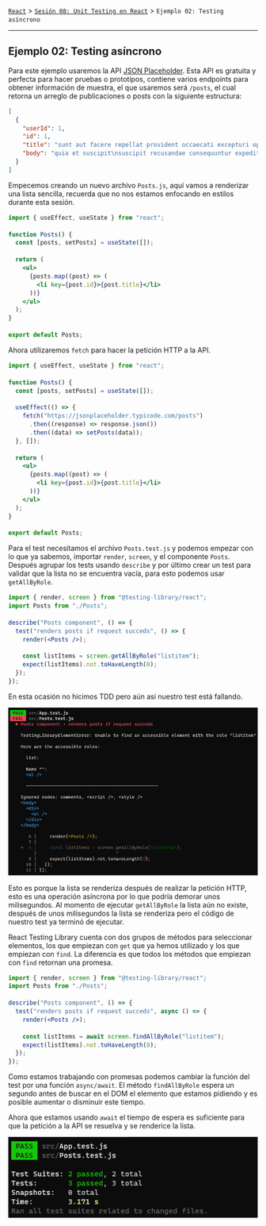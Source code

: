 [`React`](../../README.md) > [`Sesión 08: Unit Testing en React`](../Readme.md) > `Ejemplo 02: Testing asíncrono`

---

## Ejemplo 02: Testing asíncrono

Para este ejemplo usaremos la API [JSON Placeholder](https://jsonplaceholder.typicode.com/). Esta API es gratuita y perfecta para hacer pruebas o prototipos, contiene varios endpoints para obtener información de muestra, el que usaremos será `/posts`, el cual retorna un arreglo de publicaciones o posts con la siguiente estructura:

```json
[
  {
    "userId": 1,
    "id": 1,
    "title": "sunt aut facere repellat provident occaecati excepturi optio reprehenderit",
    "body": "quia et suscipit\nsuscipit recusandae consequuntur expedita et cum\nreprehenderit molestiae ut ut quas totam\nnostrum rerum est autem sunt rem eveniet architecto"
  }
]
```

Empecemos creando un nuevo archivo `Posts.js`, aquí vamos a renderizar una lista sencilla, recuerda que no nos estamos enfocando en estilos durante esta sesión.

```jsx
import { useEffect, useState } from "react";

function Posts() {
  const [posts, setPosts] = useState([]);

  return (
    <ul>
      {posts.map((post) => (
        <li key={post.id}>{post.title}</li>
      ))}
    </ul>
  );
}

export default Posts;
```

Ahora utilizaremos `fetch` para hacer la petición HTTP a la API.

```jsx
import { useEffect, useState } from "react";

function Posts() {
  const [posts, setPosts] = useState([]);

  useEffect(() => {
    fetch("https://jsonplaceholder.typicode.com/posts")
      .then((response) => response.json())
      .then((data) => setPosts(data));
  }, []);

  return (
    <ul>
      {posts.map((post) => (
        <li key={post.id}>{post.title}</li>
      ))}
    </ul>
  );
}

export default Posts;
```

Para el test necesitamos el archivo `Posts.test.js` y podemos empezar con lo que ya sabemos, importar `render`, `screen`, y el componente `Posts`. Después agrupar los tests usando `describe` y por último crear un test para validar que la lista no se encuentra vacía, para esto podemos usar `getAllByRole`.

```jsx
import { render, screen } from "@testing-library/react";
import Posts from "./Posts";

describe("Posts component", () => {
  test("renders posts if request succeds", () => {
    render(<Posts />);

    const listItems = screen.getAllByRole("listitem");
    expect(listItems).not.toHaveLength(0);
  });
});
```

En esta ocasión no hicimos TDD pero aún así nuestro test está fallando.

![Test 5](./assets/test-5.png)

Esto es porque la lista se renderiza después de realizar la petición HTTP, esto es una operación asíncrona por lo que podría demorar unos milisegundos. Al momento de ejecutar `getAllByRole` la lista aún no existe, después de unos milisegundos la lista se renderiza pero el código de nuestro test ya terminó de ejecutar.

React Testing Library cuenta con dos grupos de métodos para seleccionar elementos, los que empiezan con `get` que ya hemos utilizado y los que empiezan con `find`. La diferencia es que todos los métodos que empiezan con `find` retornan una promesa.

```jsx
import { render, screen } from "@testing-library/react";
import Posts from "./Posts";

describe("Posts component", () => {
  test("renders posts if request succeds", async () => {
    render(<Posts />);

    const listItems = await screen.findAllByRole("listitem");
    expect(listItems).not.toHaveLength(0);
  });
});
```

Como estamos trabajando con promesas podemos cambiar la función del test por una función `async/await`. El método `findAllByRole` espera un segundo antes de buscar en el DOM el elemento que estamos pidiendo y es posible aumentar o disminuir este tiempo.

Ahora que estamos usando `await` el tiempo de espera es suficiente para que la petición a la API se resuelva y se renderice la lista.

![Test 6](./assets/test-6.png)
